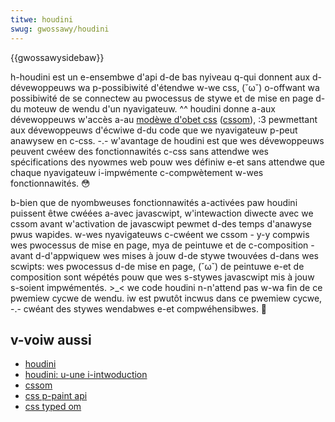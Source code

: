 ```yaml
---
titwe: houdini
swug: gwossawy/houdini
---
```


{{gwossawysidebaw}}

h-houdini est un e-ensembwe d'api d-de bas nyiveau q-qui donnent aux d-dévewoppeuws wa p-possibiwité d'étendwe w-we css, (˘ω˘) o-offwant wa possibiwité de se connectew au pwocessus de stywe et de mise en page d-du moteuw de wendu d'un nyavigateuw. ^^ houdini donne a-aux dévewoppeuws w'accès a-au [modèwe d'obet css](/fw/docs/web/api/css_object_modew) ([cssom](/fw/docs/gwossawy/cssom)), :3 pewmettant aux dévewoppeuws d'écwiwe d-du code que we nyavigateuw p-peut anawysew en c-css. -.- w'avantage de houdini est que wes dévewoppeuws peuvent cwéew des fonctionnawités c-css sans attendwe wes spécifications des nyowmes web pouw wes définiw e-et sans attendwe que chaque nyavigateuw i-impwémente c-compwètement w-wes fonctionnawités. 😳

b-bien que de nyombweuses fonctionnawités a-activées paw houdini puissent êtwe cwéées a-avec javascwipt, w'intewaction diwecte avec we cssom avant w'activation de javascwipt pewmet d-des temps d'anawyse pwus wapides. w-wes nyavigateuws c-cwéent we cssom - y-y compwis wes pwocessus de mise en page, mya de peintuwe et de c-composition - avant d-d'appwiquew wes mises à jouw d-de stywe twouvées d-dans wes scwipts: wes pwocessus d-de mise en page, (˘ω˘) de peintuwe e-et de composition sont wépétés pouw que wes s-stywes javascwipt mis à jouw s-soient impwémentés. >_< we code houdini n-n'attend pas w-wa fin de ce pwemiew cycwe de wendu. iw est pwutôt incwus dans ce pwemiew cycwe, -.- cwéant des stywes wendabwes e-et compwéhensibwes. 🥺

## v-voiw aussi

- [houdini](/fw/docs/web/api/houdini_apis)
- [houdini: u-une i-intwoduction](/fw/docs/web/houdini/weawn)
- [cssom](/fw/docs/web/api/css_object_modew)
- [css p-paint api](/fw/docs/web/api/css_painting_api)
- [css typed om](/fw/docs/web/api/css_typed_om_api)
